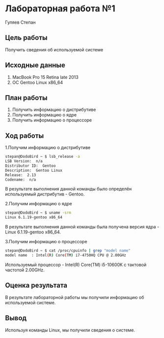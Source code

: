 # Лабораторная работа №1
Гуляев Степан

## Цель работы

Получить сведения об используемой системе

## Исходные данные

1.  MacBook Pro 15 Retina late 2013
2.  ОС Gentoo Linux x86_64

## План работы

1.  Получить информацию о дистрибутиве
2.  Получить информацию о ядре
3.  Получить информацию о процессоре

## Ход работы

1.Получим информацию о дистрибутиве

``` bash
stepan@DodoBird ~ $ lsb_release -a
LSB Version:  n/a
Distributor ID:  Gentoo
Description:  Gentoo Linux
Release:  2.13
Codename:  n/a
```

В результате выполнения данной команды было определён используемый
дистрибутив - Gentoo.

2.Получим информацию о ядре

``` bash
stepan@DodoBird ~ $ uname -srm
Linux 6.1.19-gentoo x86_64
```

В результате выполнения данной команды была получена версия ядра - Linux
6.1.19-gentoo x86_64.

3.Получим информацию о процессоре

``` bash
stepan@DodoBird ~ $ cat /proc/cpuinfo | grep "model name"
model name  : Intel(R) Core(TM) i7-4750HQ CPU @ 2.00GHz
```

Используемый процессор - Intel(R) Core(TM) i5-10600K с тактовой частотой
2.00GHz.

## Оценка результата

В результате лабораторной работы мы получили информацию об используемой
системе.

## Вывод

Используя команды Linux, мы получили сведения о системе.
